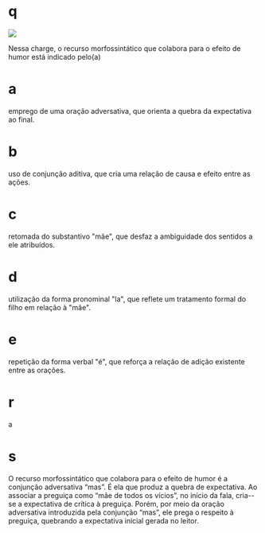 # q
![](https://firebasestorage.googleapis.com/v0/b/firebase-enemio.appspot.com/o/questoes%2F456%2F1318ce02-7ec5-fdd3-62fe-e12a49fb67ae.png?alt=media\&token=ca919552-436c-4eb4-bee2-4c1a62fcd60f)

Nessa charge, o recurso morfossintático que colabora para o efeito de humor está indicado pelo(a)

# a
emprego de uma oração adversativa, que orienta a quebra da expectativa ao final.

# b
uso de conjunção aditiva, que cria uma relação de causa e efeito entre as ações.

# c
retomada do substantivo "mãe", que desfaz a ambiguidade dos sentidos a ele atribuídos.

# d
utilização da forma pronominal "la", que reflete um tratamento formal do filho em relação à "mãe".

# e
repetição da forma verbal "é", que reforça a relação de adição existente entre as orações.

# r
a

# s
O recurso morfossintático que colabora para o efeito de humor é a conjunção adversativa “mas”. É ela que produz a quebra de expectativa. Ao associar a preguiça como “mãe de todos os vícios”, no início da fala, cria--se a expectativa de crítica à preguiça. Porém, por meio da oração adversativa introduzida pela conjunção “mas”, ele prega o respeito à preguiça, quebrando a expectativa inicial gerada no leitor.
